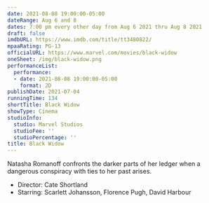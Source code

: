 ```yaml
---
date: 2021-08-08 19:00:00-05:00
dateRange: Aug 6 and 8
dates: 7:00 pm every other day from Aug 6 2021 thru Aug 8 2021
draft: false
imdbURL: https://www.imdb.com/title/tt3480822/
mpaaRating: PG-13
officialURL: https://www.marvel.com/movies/black-widow
oneSheet: /img/black-widow.png
performanceList:
  performance:
  - date: 2021-08-08 19:00:00-05:00
    format: 2D
publishDate: 2021-07-04
runningTime: 134
shortTitle: Black Widow
showType: Cinema
studioInfo:
  studio: Marvel Studios
  studioFee: ''
  studioPercentage: ''
title: Black Widow
---
```


Natasha Romanoff confronts the darker parts of her ledger when a dangerous conspiracy with ties to her past arises.  

  - Director: Cate Shortland  
  - Starring: Scarlett Johansson, Florence Pugh, David Harbour